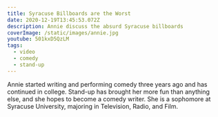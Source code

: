 ```yaml
---
title: Syracuse Billboards are the Worst
date: 2020-12-19T13:45:53.072Z
description: Annie discuss the absurd Syracuse billboards
coverImage: /static/images/annie.jpg
youtube: 501kxD5QzLM
tags:
  - video
  - comedy
  - stand-up
---
```

Annie started writing and performing comedy three years ago and has continued in college. Stand-up has brought her more fun than anything else, and she hopes to become a comedy writer. She is a sophomore at Syracuse University, majoring in Television, Radio, and Film.
